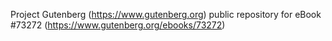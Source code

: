 Project Gutenberg (https://www.gutenberg.org) public repository for
eBook #73272 (https://www.gutenberg.org/ebooks/73272)

